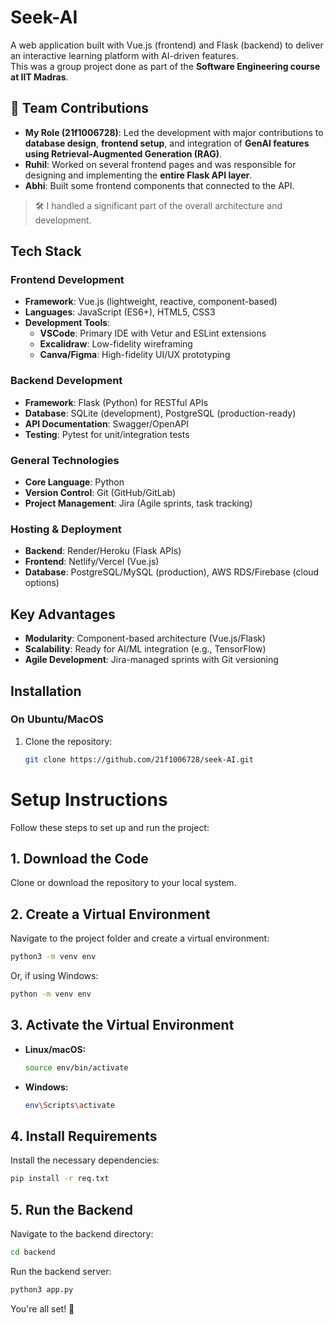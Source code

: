 # Seek-AI

A web application built with Vue.js (frontend) and Flask (backend) to deliver an interactive learning platform with AI-driven features.  
This was a group project done as part of the **Software Engineering course at IIT Madras**.

## 👥 Team Contributions

- **My Role (21f1006728)**: Led the development with major contributions to **database design**, **frontend setup**, and integration of **GenAI features using Retrieval-Augmented Generation (RAG)**.
- **Ruhil**: Worked on several frontend pages and was responsible for designing and implementing the **entire Flask API layer**.
- **Abhi**: Built some frontend components that connected to the API.

> 🛠️ I handled a significant part of the overall architecture and development.

## Tech Stack

### Frontend Development
- **Framework**: Vue.js (lightweight, reactive, component-based)
- **Languages**: JavaScript (ES6+), HTML5, CSS3
- **Development Tools**:
  - **VSCode**: Primary IDE with Vetur and ESLint extensions
  - **Excalidraw**: Low-fidelity wireframing
  - **Canva/Figma**: High-fidelity UI/UX prototyping

### Backend Development
- **Framework**: Flask (Python) for RESTful APIs
- **Database**: SQLite (development), PostgreSQL (production-ready)
- **API Documentation**: Swagger/OpenAPI
- **Testing**: Pytest for unit/integration tests

### General Technologies
- **Core Language**: Python
- **Version Control**: Git (GitHub/GitLab)
- **Project Management**: Jira (Agile sprints, task tracking)

### Hosting & Deployment
- **Backend**: Render/Heroku (Flask APIs)
- **Frontend**: Netlify/Vercel (Vue.js)
- **Database**: PostgreSQL/MySQL (production), AWS RDS/Firebase (cloud options)

## Key Advantages
- **Modularity**: Component-based architecture (Vue.js/Flask)
- **Scalability**: Ready for AI/ML integration (e.g., TensorFlow)
- **Agile Development**: Jira-managed sprints with Git versioning

## Installation

### On Ubuntu/MacOS
1. Clone the repository:
   ```bash
   git clone https://github.com/21f1006728/seek-AI.git

# Setup Instructions

Follow these steps to set up and run the project:

## 1. Download the Code
Clone or download the repository to your local system.

## 2. Create a Virtual Environment
Navigate to the project folder and create a virtual environment:
```sh
python3 -m venv env
```
Or, if using Windows:
```sh
python -m venv env
```

## 3. Activate the Virtual Environment
- **Linux/macOS:**
  ```sh
  source env/bin/activate
  ```
- **Windows:**
  ```sh
  env\Scripts\activate
  ```

## 4. Install Requirements
Install the necessary dependencies:
```sh
pip install -r req.txt
```

## 5. Run the Backend
Navigate to the backend directory:
```sh
cd backend
```
Run the backend server:
```sh
python3 app.py
```

You're all set! 🚀

